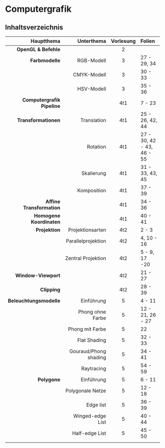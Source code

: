 # Computergrafik
## Inhaltsverzeichnis

|                  Hauptthema |            Unterthema | Vorlesung | Folien                    |
| --------------------------: | --------------------: | :-------: | :------------------------ |
|        __OpenGL & Befehle__ |                       |     2     |                           |
|             __Farbmodelle__ |            RGB-Modell |     3     | 27 - 29, 34               |
|                             |           CMYK-Modell |     3     | 30 - 33                   |
|                             |            HSV-Modell |     3     | 35 - 36                   |
| __Computergrafik Pipeline__ |                       |    4t1    | 7 - 23                    |
|        __Transformationen__ |           Translation |    4t1    | 25 - 26, 42, 44           |
|                             |              Rotation |    4t1    | 27 - 30, 42 - 43, 46 - 55 |
|                             |            Skalierung |    4t1    | 31 - 33, 43, 45           |
|                             |           Komposition |    4t1    | 37 - 39                   |
|   __Affine Transformation__ |                       |    4t1    | 34 - 36                   |
|    __Homogene Koordinaten__ |                       |    4t1    | 40 - 41                   |
|              __Projektion__ |      Projektionsarten |    4t2    | 2 - 3                     |
|                             |    Parallelprojektion |    4t2    | 4, 10 - 16                |
|                             |    Zentral Projektion |    4t2    | 5 - 9, 17 -20             |
|         __Window-Viewport__ |                       |    4t2    | 21 - 27                   |
|                __Clipping__ |                       |    4t2    | 28 - 39                   |
|     __Beleuchtungsmodelle__ |            Einführung |     5     | 4 - 11                    |
|                             |      Phong ohne Farbe |     5     | 12 - 21, 26 - 27          |
|                             |       Phong mit Farbe |     5     | 22                        |
|                             |          Flat Shading |     5     | 32 - 33                   |
|                             | Gouraud/Phong shading |     5     | 34 - 41                   |
|                             |            Raytracing |     5     | 54 - 59                   |
|                __Polygone__ |            Einführung |     5     | 6 - 11                    |
|                             |      Polygonale Netze |     5     | 12 - 18                   |
|                             |             Edge list |     5     | 36 - 39                   |
|                             |      Winged-edge List |     5     | 40 - 44                   |
|                             |        Half-edge List |     5     | 45 - 50                   |
|                             |                       |           |                           |